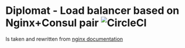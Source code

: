 # Diplomat - Load balancer based on Nginx+Consul pair ![CircleCI](https://img.shields.io/circleci/build/github/ic2hrmk/diplomat?label=CircleCI:%20Image%20build)

Is taken and rewritten from [nginx documentation](https://github.com/nginxinc/NGINX-Demos/tree/master/consul-template-demo)
